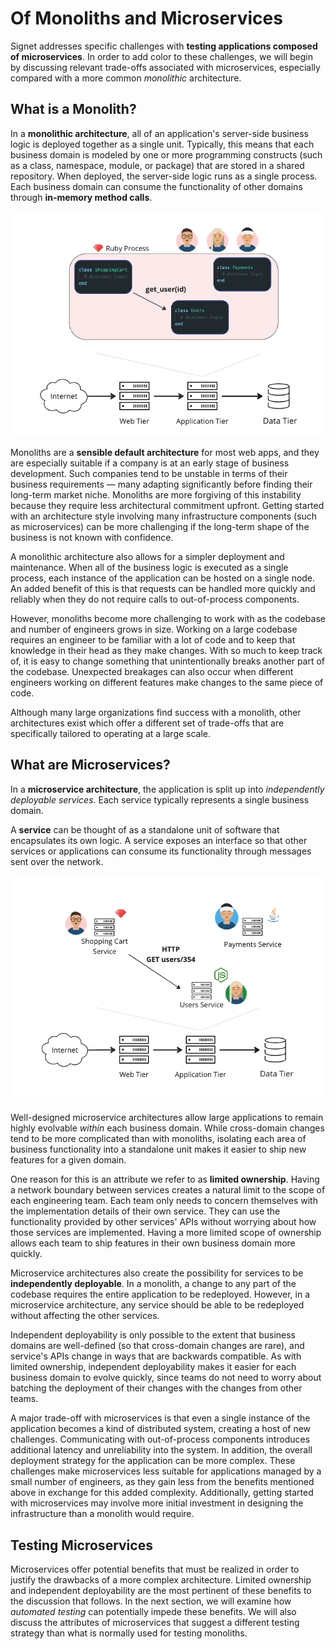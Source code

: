 # Of Monoliths and Microservices

Signet addresses specific challenges with **testing applications composed of microservices**.
In order to add color to these challenges, we will begin by discussing relevant trade-offs associated with microservices, especially compared with a more common *monolithic* architecture.

## What is a Monolith?

In a **monolithic architecture**, all of an application's server-side business logic is deployed together as a single unit.
Typically, this means that each business domain is modeled by one or more programming constructs (such as a class, namespace, module, or package) that are stored in a shared repository.
When deployed, the server-side logic runs as a single process.
Each business domain can consume the functionality of other domains through **in-memory method calls**.

![](../../../assets/monolith.png)

Monoliths are a **sensible default architecture** for most web apps, and they are especially suitable if a company is at an early stage of business development.
Such companies tend to be unstable in terms of their business requirements — many adapting significantly before finding their long-term market niche.
Monoliths are more forgiving of this instability because they require less architectural commitment upfront.
Getting started with an architecture style involving many infrastructure components (such as microservices) can be more challenging if the long-term shape of the business is not known with confidence.

A monolithic architecture also allows for a simpler deployment and maintenance.
When all of the business logic is executed as a single process, each instance of the application can be hosted on a single node.
An added benefit of this is that requests can be handled more quickly and reliably when they do not require calls to out-of-process components.

However, monoliths become more challenging to work with as the codebase and number of engineers grows in size.
Working on a large codebase requires an engineer to be familiar with a lot of code and to keep that knowledge in their head as they make changes.
With so much to keep track of, it is easy to change something that unintentionally breaks another part of the codebase.
Unexpected breakages can also occur when different engineers working on different features make changes to the same piece of code.

Although many large organizations find success with a monolith, other architectures exist which offer a different set of trade-offs that are specifically tailored to operating at a large scale.

## What are Microservices?

In a **microservice architecture**, the application is split up into *independently deployable services*. Each service typically represents a single business domain.

A **service** can be thought of as a standalone unit of software that encapsulates its own logic.
A service exposes an interface so that other services or applications can consume its functionality through messages sent over the network.

![](../../../assets/microservices.png)

Well-designed microservice architectures allow large applications to remain highly evolvable *within* each business domain.
While cross-domain changes tend to be more complicated than with monoliths, isolating each area of business functionality into a standalone unit makes it easier to ship new features for a given domain.

One reason for this is an attribute we refer to as **limited ownership**.
Having a network boundary between services creates a natural limit to the scope of each engineering team.
Each team only needs to concern themselves with the implementation details of their own service.
They can use the functionality provided by other services' APIs without worrying about how those services are implemented.
Having a more limited scope of ownership allows each team to ship features in their own business domain more quickly.

Microservice architectures also create the possibility for services to be **independently deployable**.
In a monolith, a change to any part of the codebase requires the entire application to be redeployed.
However, in a microservice architecture, any service should be able to be redeployed without affecting the other services.

Independent deployability is only possible to the extent that business domains are well-defined (so that cross-domain changes are rare), and service's APIs change in ways that are backwards compatible.
As with limited ownership, independent deployability makes it easier for each business domain to evolve quickly, since teams do not need to worry about batching the deployment of their changes with the changes from other teams.

A major trade-off with microservices is that even a single instance of the application becomes a kind of distributed system, creating a host of new challenges.
Communicating with out-of-process components introduces additional latency and unreliability into the system.
In addition, the overall deployment strategy for the application can be more complex.
These challenges make microservices less suitable for applications managed by a small number of engineers, as they gain less from the benefits mentioned above in exchange for this added complexity.
Additionally, getting started with microservices may involve more initial investment in designing the infrastructure than a monolith would require.

## Testing Microservices

Microservices offer potential benefits that must be realized in order to justify the drawbacks of a more complex architecture.
Limited ownership and independent deployability are the most pertinent of these benefits to the discussion that follows.
In the next section, we will examine how *automated testing* can potentially impede these benefits.
We will also discuss the attributes of microservices that suggest a different testing strategy than what is normally used for testing monoliths.
